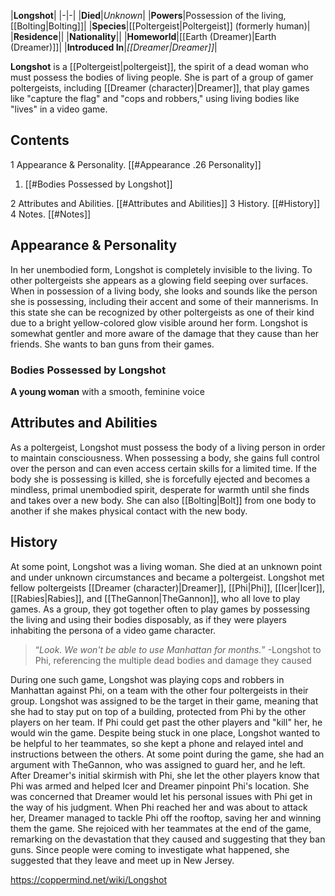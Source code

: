 |**Longshot**|
|-|-|
|**Died**|*Unknown*|
|**Powers**|Possession of the living, [[Bolting\|Bolting]]|
|**Species**|[[Poltergeist\|Poltergeist]] (formerly human)|
|**Residence**||
|**Nationality**||
|**Homeworld**|[[Earth (Dreamer)\|Earth (Dreamer)]]|
|**Introduced In**|*[[Dreamer\|Dreamer]]*|

**Longshot** is a [[Poltergeist\|poltergeist]], the spirit of a dead woman who must possess the bodies of living people. She is part of a group of gamer poltergeists, including [[Dreamer (character)\|Dreamer]], that play games like "capture the flag" and "cops and robbers," using living bodies like "lives" in a video game.

## Contents

1 Appearance & Personality. [[#Appearance .26 Personality]] 

1. [[#Bodies Possessed by Longshot]] 


2 Attributes and Abilities. [[#Attributes and Abilities]] 
3 History. [[#History]] 
4 Notes. [[#Notes]] 


## Appearance & Personality
In her unembodied form, Longshot is completely invisible to the living. To other poltergeists she appears as a glowing field seeping over surfaces. When in possession of a living body, she looks and sounds like the person she is possessing, including their accent and some of their mannerisms. In this state she can be recognized by other poltergeists as one of their kind due to a bright yellow-colored glow visible around her form.
Longshot is somewhat gentler and more aware of the damage that they cause than her friends. She wants to ban guns from their games.

### Bodies Possessed by Longshot
**A young woman** with a smooth, feminine voice
## Attributes and Abilities
As a poltergeist, Longshot must possess the body of a living person in order to maintain consciousness. When possessing a body, she gains full control over the person and can even access certain skills for a limited time. If the body she is possessing is killed, she is forcefully ejected and becomes a mindless, primal unembodied spirit, desperate for warmth until she finds and takes over a new body. She can also [[Bolting\|Bolt]] from one body to another if she makes physical contact with the new body.

## History
At some point, Longshot was a living woman. She died at an unknown point and under unknown circumstances and became a poltergeist.
Longshot met fellow poltergeists [[Dreamer (character)\|Dreamer]], [[Phi\|Phi]], [[Icer\|Icer]], [[Rabies\|Rabies]], and [[TheGannon\|TheGannon]], who all love to play games. As a group, they got together often to play games by possessing the living and using their bodies disposably, as if they were players inhabiting the persona of a video game character.

>“*Look. We won't be able to use Manhattan for months.*”
\-Longshot to Phi, referencing the multiple dead bodies and damage they caused

During one such game, Longshot was playing cops and robbers in Manhattan against Phi, on a team with the other four poltergeists in their group. Longshot was assigned to be the target in their game, meaning that she had to stay put on top of a building, protected from Phi by the other players on her team. If Phi could get past the other players and "kill" her, he would win the game. Despite being stuck in one place, Longshot wanted to be helpful to her teammates, so she kept a phone and relayed intel and instructions between the others. At some point during the game, she had an argument with TheGannon, who was assigned to guard her, and he left.
After Dreamer's initial skirmish with Phi, she let the other players know that Phi was armed and helped Icer and Dreamer pinpoint Phi's location. She was concerned that Dreamer would let his personal issues with Phi get in the way of his judgment. When Phi reached her and was about to attack her, Dreamer managed to tackle Phi off the rooftop, saving her and winning them the game. She rejoiced with her teammates at the end of the game, remarking on the devastation that they caused and suggesting that they ban guns. Since people were coming to investigate what happened, she suggested that they leave and meet up in New Jersey.



https://coppermind.net/wiki/Longshot